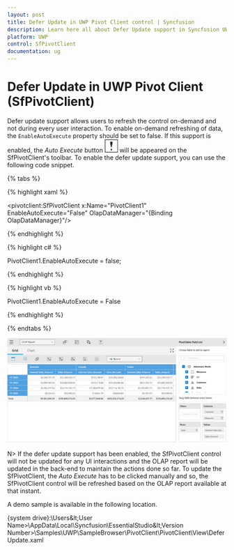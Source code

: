 ```yaml
---
layout: post
title: Defer Update in UWP Pivot Client control | Syncfusion
description: Learn here all about Defer Update support in Syncfusion UWP Pivot Client (SfPivotClient) control and more.
platform: UWP
control: SfPivotClient
documentation: ug
---
```


# Defer Update in UWP Pivot Client (SfPivotClient)

Defer update support allows users to refresh the control on-demand and not during every user interaction. To enable on-demand refreshing of data, the `EnableAutoExecute` property should be set to false. If this support is enabled, the *Auto Execute* button ![](Defer-Update_images/Defer-update-icon.png) will be appeared on the SfPivotClient's toolbar. To enable the defer update support, you can use the following code snippet.

{% tabs %}

{% highlight xaml %}

<pivotclient:SfPivotClient x:Name="PivotClient1" EnableAutoExecute="False" OlapDataManager="{Binding OlapDataManager}"/>

{% endhighlight %}

{% highlight c# %}

PivotClient1.EnableAutoExecute = false;

{% endhighlight %}

{% highlight vb %}

PivotClient1.EnableAutoExecute = False

{% endhighlight %}

{% endtabs %}

![PivotClient-defer-update-button](Defer-Update_images/PivotClient-defer-update-button.png)

N> If the defer update support has been enabled, the SfPivotClient control will not be updated for any UI interactions and the OLAP report will be updated in the back-end to maintain the actions done so far. To update the SfPivotClient, the *Auto Execute* has to be clicked manually and so, the SfPivotClient control will be refreshed based on the OLAP report available at that instant.

A demo sample is available in the following location.

{system drive}:\Users\&lt;User Name&gt;\AppData\Local\Syncfusion\EssentialStudio\&lt;Version Number&gt;\Samples\UWP\SampleBrowser\PivotClient\PivotClient\View\DeferUpdate.xaml
